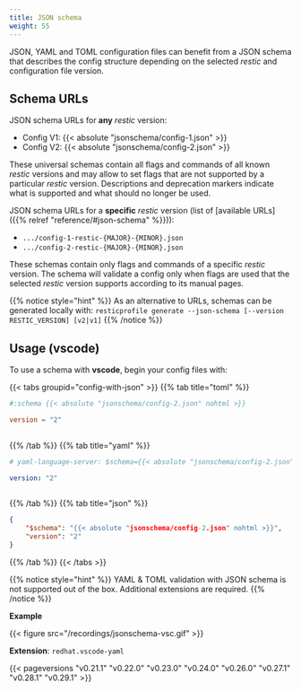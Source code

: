```yaml
---
title: JSON schema
weight: 55
---
```


JSON, YAML and TOML configuration files can benefit from a JSON schema that describes the 
config structure depending on the selected *restic* and configuration file version.

## Schema URLs

JSON schema URLs for **any** *restic* version:

* Config V1: {{< absolute "jsonschema/config-1.json" >}}
* Config V2: {{< absolute "jsonschema/config-2.json" >}}

These universal schemas contain all flags and commands of all known *restic* versions and 
may allow to set flags that are not supported by a particular *restic* version. Descriptions 
and deprecation markers indicate what is supported and what should no longer be used.

JSON schema URLs for a **specific** *restic* version (list of [available URLs]({{% relref "reference/#json-schema" %}})):

* `.../config-1-restic-{MAJOR}-{MINOR}.json`
* `.../config-2-restic-{MAJOR}-{MINOR}.json`

These schemas contain only flags and commands of a specific *restic* version. The schema will 
validate a config only when flags are used that the selected *restic* version supports 
according to its manual pages.

{{% notice style="hint" %}}
As an alternative to URLs, schemas can be generated locally with: 
`resticprofile generate --json-schema [--version RESTIC_VERSION] [v2|v1]`
{{% /notice %}}

## Usage (vscode)

To use a schema with **vscode**, begin your config files with: 

{{< tabs groupid="config-with-json" >}}
{{% tab title="toml" %}}
``````toml
#:schema {{< absolute "jsonschema/config-2.json" nohtml >}}

version = "2"
 
``````
{{% /tab %}}
{{% tab title="yaml" %}}
``````yaml
# yaml-language-server: $schema={{< absolute "jsonschema/config-2.json" nohtml >}}

version: "2"
 
``````
{{% /tab %}}
{{% tab title="json" %}}
``````json
{
    "$schema": "{{< absolute "jsonschema/config-2.json" nohtml >}}",
    "version": "2"
}
``````
{{% /tab %}}
{{< /tabs >}}

{{% notice style="hint" %}}
YAML & TOML validation with JSON schema is not supported out of the box. Additional extensions are required.
{{% /notice %}}

**Example**

{{< figure src="/recordings/jsonschema-vsc.gif" >}}

**Extension**: `redhat.vscode-yaml`

{{< pageversions "v0.21.1" "v0.22.0" "v0.23.0" "v0.24.0" "v0.26.0" "v0.27.1" "v0.28.1" "v0.29.1" >}}
